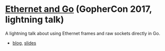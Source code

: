 # [Ethernet and Go](https://www.youtube.com/watch?v=DgNiktCFuBg) (GopherCon 2017, lightning talk)

A lightning talk about using Ethernet frames and raw sockets directly in Go.

- [blog](https://mdlayher.com/blog/network-protocol-breakdown-ethernet-and-go/), [slides](https://talks.godoc.org/github.com/mdlayher/talks/conferences/2017/gophercon/ethernet-and-go.slide#1)
